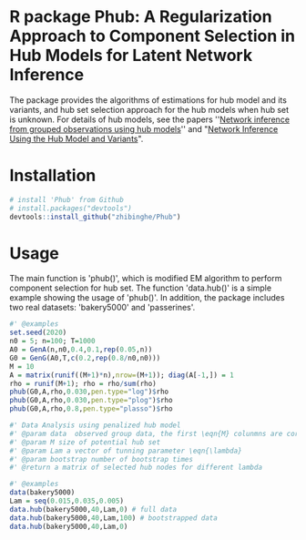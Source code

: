 # R package Phub: A Regularization Approach to Component Selection in Hub Models for Latent Network Inference

The package provides the algorithms of estimations for  hub model and its variants, and hub set selection approach for the hub models when hub set is unknown. For details of hub models, see the papers ''[Network inference from grouped observations using hub models](https://www3.stat.sinica.edu.tw/statistica/oldpdf/A29n112.pdf)''  and "[Network Inference Using the Hub Model and Variants](https://www.tandfonline.com/doi/full/10.1080/01621459.2023.2183133)".

# Installation

``` r
# install 'Phub' from Github
# install.packages("devtools")
devtools::install_github("zhibinghe/Phub")
```

# Usage

The main function is 'phub()', which is modified EM algorithm to perform component selection for hub set.
The function 'data.hub()' is a simple example showing the usage of 'phub()'. 
In addition, the package includes two real datasets: 'bakery5000' and 'passerines'.

``` r
#' @examples
set.seed(2020)
n0 = 5; n=100; T=1000
A0 = GenA(n,n0,0.4,0.1,rep(0.05,n))
G0 = GenG(A0,T,c(0.2,rep(0.8/n0,n0)))
M = 10 
A = matrix(runif((M+1)*n),nrow=(M+1)); diag(A[-1,]) = 1
rho = runif(M+1); rho = rho/sum(rho)
phub(G0,A,rho,0.030,pen.type="log")$rho
phub(G0,A,rho,0.030,pen.type="plog")$rho
phub(G0,A,rho,0.8,pen.type="plasso")$rho

#' Data Analysis using penalized hub model
#' @param data  observed group data, the first \eqn{M} colunmns are corresponding to hub nodes
#' @param M size of potential hub set 
#' @param Lam a vector of tunning parameter \eqn{\lambda} 
#' @param bootstrap number of bootstrap times
#' @return a matrix of selected hub nodes for different lambda

#' @examples
data(bakery5000)
Lam = seq(0.015,0.035,0.005)
data.hub(bakery5000,40,Lam,0) # full data
data.hub(bakery5000,40,Lam,100) # bootstrapped data
data.hub(bakery5000,40,Lam,0)
```
